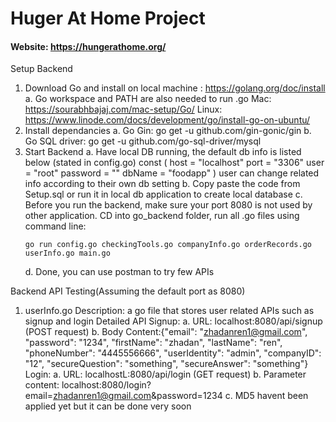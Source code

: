 # Huger At Home Project

#### Website: https://hungerathome.org/

Setup Backend
1. Download Go and install on local machine : https://golang.org/doc/install
	a. Go workspace and PATH are also needed to run .go
		Mac: https://sourabhbajaj.com/mac-setup/Go/
		Linux: https://www.linode.com/docs/development/go/install-go-on-ubuntu/
2. Install dependancies
	a. Go Gin: go get -u github.com/gin-gonic/gin
	b. Go SQL driver: go get -u github.com/go-sql-driver/mysql
3. Start Backend
	a. Have local DB running, the default db info is listed below (stated in config.go)
		const (
			host     = "localhost"
			port     = "3306"
			user     = "root"
			password = ""
			dbName   = "foodapp"
		)
		user can change related info according to their own db setting
	b. Copy paste the code from Setup.sql or run it in local db application to create local database
	c. Before you run the backend, make sure your port 8080 is not used by other application. CD into go_backend folder, run all .go files using command line: 
	```
	go run config.go checkingTools.go companyInfo.go orderRecords.go userInfo.go main.go
	```
	d. Done, you can use postman to try few APIs

Backend API Testing(Assuming the default port as 8080)
1. userInfo.go
	Description: a go file that stores user related APIs such as signup and login
	Detailed API
		Signup:
			a. URL: localhost:8080/api/signup (POST request)
			b. Body Content:{"email": "zhadanren1@gmail.com", "password": "1234", "firstName": "zhadan", "lastName": "ren", "phoneNumber": "4445556666", "userIdentity": "admin", "companyID": "12", "secureQuestion": "something", "secureAnswer": "something"}
		Login:
			a. URL: localhostL:8080/api/login (GET request)
			b. Parameter content: localhost:8080/login?email=zhadanren1@gmail.com&password=1234
			c. MD5 havent been applied yet but it can be done very soon

